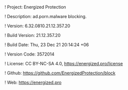 ! Project: Energized Protection

! Description: ad.porn.malware blocking.

! Version: 6.32.0810.21.12.357.20

! Build Version: 21.12.357.20

! Build Date: Thu, 23 Dec 21 20:14:24 +06

! Version Code: 3572014

! License: CC BY-NC-SA 4.0, https://energized.pro/license

! Github: https://github.com/EnergizedProtection/block

! Web: https://energized.pro
